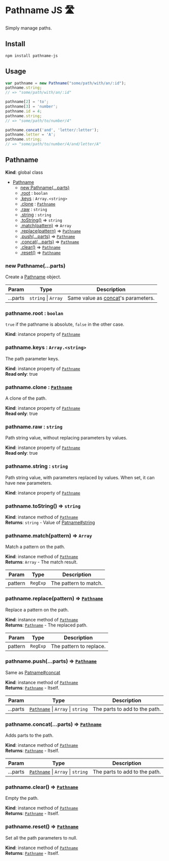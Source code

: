 # Pathname JS 🛣

Simply manage paths.

## Install

```
npm install pathname-js
```

## Usage

```javascript
var pathname = new Pathname("some/path/with/an/:id");
pathname.string;
// => "some/path/with/an/:id"

pathname[2] = 'to';
pathname[3] = 'number';
pathname.id = 4;
pathname.string;
// => "some/path/to/number/4"

pathname.concat('and', 'letter/:letter');
pathname.letter = 'A';
pathname.string;
// => "some/path/to/number/4/and/letter/A"
```

<a name="Pathname"></a>

## Pathname
**Kind**: global class  

* [Pathname](#Pathname)
    * [new Pathname(...parts)](#new_Pathname_new)
    * [.root](#Pathname+root) : <code>boolan</code>
    * [.keys](#Pathname+keys) : <code>Array.&lt;string&gt;</code>
    * [.clone](#Pathname+clone) : [<code>Pathname</code>](#Pathname)
    * [.raw](#Pathname+raw) : <code>string</code>
    * [.string](#Pathname+string) : <code>string</code>
    * [.toString()](#Pathname+toString) ⇒ <code>string</code>
    * [.match(pattern)](#Pathname+match) ⇒ <code>Array</code>
    * [.replace(pattern)](#Pathname+replace) ⇒ [<code>Pathname</code>](#Pathname)
    * [.push(...parts)](#Pathname+push) ⇒ [<code>Pathname</code>](#Pathname)
    * [.concat(...parts)](#Pathname+concat) ⇒ [<code>Pathname</code>](#Pathname)
    * [.clear()](#Pathname+clear) ⇒ [<code>Pathname</code>](#Pathname)
    * [.reset()](#Pathname+reset) ⇒ [<code>Pathname</code>](#Pathname)

<a name="new_Pathname_new"></a>

### new Pathname(...parts)
Create a [Pathname](#Pathname) object.


| Param | Type | Description |
| --- | --- | --- |
| ...parts | <code>string</code> \| <code>Array</code> | Same value as [concat](#Pathname+concat)'s parameters. |

<a name="Pathname+root"></a>

### pathname.root : <code>boolan</code>
<code>true</code> if the pathname is absolute, <code>false</code> in the other case.

**Kind**: instance property of [<code>Pathname</code>](#Pathname)  
<a name="Pathname+keys"></a>

### pathname.keys : <code>Array.&lt;string&gt;</code>
The path parameter keys.

**Kind**: instance property of [<code>Pathname</code>](#Pathname)  
**Read only**: true  
<a name="Pathname+clone"></a>

### pathname.clone : [<code>Pathname</code>](#Pathname)
A clone of the path.

**Kind**: instance property of [<code>Pathname</code>](#Pathname)  
**Read only**: true  
<a name="Pathname+raw"></a>

### pathname.raw : <code>string</code>
Path string value, without replacing parameters by values.

**Kind**: instance property of [<code>Pathname</code>](#Pathname)  
**Read only**: true  
<a name="Pathname+string"></a>

### pathname.string : <code>string</code>
Path string value, with parameters replaced by values. When set, it can have new parameters.

**Kind**: instance property of [<code>Pathname</code>](#Pathname)  
<a name="Pathname+toString"></a>

### pathname.toString() ⇒ <code>string</code>
**Kind**: instance method of [<code>Pathname</code>](#Pathname)  
**Returns**: <code>string</code> - Value of [Patname#string](Patname#string)  
<a name="Pathname+match"></a>

### pathname.match(pattern) ⇒ <code>Array</code>
Match a pattern on the path.

**Kind**: instance method of [<code>Pathname</code>](#Pathname)  
**Returns**: <code>Array</code> - The match result.  

| Param | Type | Description |
| --- | --- | --- |
| pattern | <code>RegExp</code> | The pattern to match. |

<a name="Pathname+replace"></a>

### pathname.replace(pattern) ⇒ [<code>Pathname</code>](#Pathname)
Replace a pattern on the path.

**Kind**: instance method of [<code>Pathname</code>](#Pathname)  
**Returns**: [<code>Pathname</code>](#Pathname) - The replaced path.  

| Param | Type | Description |
| --- | --- | --- |
| pattern | <code>RegExp</code> | The pattern to replace. |

<a name="Pathname+push"></a>

### pathname.push(...parts) ⇒ [<code>Pathname</code>](#Pathname)
Same as [Patname#concat](Patname#concat)

**Kind**: instance method of [<code>Pathname</code>](#Pathname)  
**Returns**: [<code>Pathname</code>](#Pathname) - Itself.  

| Param | Type | Description |
| --- | --- | --- |
| ...parts | [<code>Pathname</code>](#Pathname) \| <code>Array</code> \| <code>string</code> | The parts to add to the path. |

<a name="Pathname+concat"></a>

### pathname.concat(...parts) ⇒ [<code>Pathname</code>](#Pathname)
Adds parts to the path.

**Kind**: instance method of [<code>Pathname</code>](#Pathname)  
**Returns**: [<code>Pathname</code>](#Pathname) - Itself.  

| Param | Type | Description |
| --- | --- | --- |
| ...parts | [<code>Pathname</code>](#Pathname) \| <code>Array</code> \| <code>string</code> | The parts to add to the path. |

<a name="Pathname+clear"></a>

### pathname.clear() ⇒ [<code>Pathname</code>](#Pathname)
Empty the path.

**Kind**: instance method of [<code>Pathname</code>](#Pathname)  
**Returns**: [<code>Pathname</code>](#Pathname) - Itself.  
<a name="Pathname+reset"></a>

### pathname.reset() ⇒ [<code>Pathname</code>](#Pathname)
Set all the path parameters to null.

**Kind**: instance method of [<code>Pathname</code>](#Pathname)  
**Returns**: [<code>Pathname</code>](#Pathname) - Itself.  
